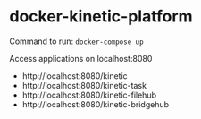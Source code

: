 # docker-kinetic-platform

Command to run: `docker-compose up`

Access applications on localhost:8080
- http://localhost:8080/kinetic
- http://localhost:8080/kinetic-task
- http://localhost:8080/kinetic-filehub
- http://localhost:8080/kinetic-bridgehub